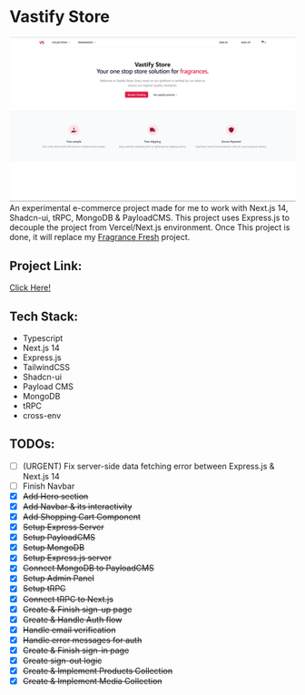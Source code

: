 # Vastify Store
![Website Thumbnail](public/images/hero.png)
An experimental e-commerce project made for me to work with Next.js 14, Shadcn-ui, tRPC, MongoDB & PayloadCMS. This project uses Express.js to decouple the project from Vercel/Next.js environment. Once This project is done, it will replace my [Fragrance Fresh](https://fragrance-fresh.vercel.app/) project.

## Project Link: 
[Click Here!](http://vastify.vercel.app/)

## Tech Stack:
- Typescript
- Next.js 14
- Express.js
- TailwindCSS
- Shadcn-ui
- Payload CMS  
- MongoDB 
- tRPC
- cross-env

## TODOs:
- [ ] (URGENT) Fix server-side data fetching error between Express.js & Next.js 14
- [ ] Finish Navbar
- [x] ~~Add Hero section~~
- [x] ~~Add Navbar & its interactivity~~
- [x] ~~Add Shopping Cart Component~~
- [x] ~~Setup Express Server~~
- [x] ~~Setup PayloadCMS~~
- [x] ~~Setup MongoDB~~
- [x] ~~Setup Express.js server~~
- [x] ~~Connect MongoDB to PayloadCMS~~
- [x] ~~Setup Admin Panel~~
- [x] ~~Setup tRPC~~
- [x] ~~Connect tRPC to Next.js~~
- [x] ~~Create & Finish sign-up page~~
- [x] ~~Create & Handle Auth flow~~
- [x] ~~Handle email verification~~
- [x] ~~Handle error messages for auth~~
- [x] ~~Create & Finish sign-in page~~
- [x] ~~Create sign-out logic~~
- [x] ~~Create & Implement Products Collection~~
- [x] ~~Create & Implement Media Collection~~